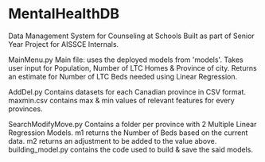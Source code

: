 # MentalHealthDB

Data Management System for Counseling at Schools
Built as part of Senior Year Project for AISSCE Internals.

MainMenu.py
Main file: uses the deployed models from 'models'.
Takes user input for Population, Number of LTC Homes & Province of city.
Returns an estimate for Number of LTC Beds needed using Linear Regression.

AddDel.py
Contains datasets for each Canadian province in CSV format.
maxmin.csv contains max & min values of relevant features for every provinces.

SearchModifyMove.py
Contains a folder per province with 2 Multiple Linear Regression Models.
m1 returns the Number of Beds based on the current data.
m2 returns an adjustment to be added to the value above.
building_model.py contains the code used to build & save the said models.
